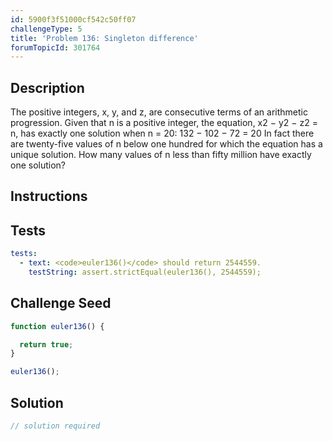 ```yaml
---
id: 5900f3f51000cf542c50ff07
challengeType: 5
title: 'Problem 136: Singleton difference'
forumTopicId: 301764
---
```


## Description
<section id='description'>
The positive integers, x, y, and z, are consecutive terms of an arithmetic progression. Given that n is a positive integer, the equation, x2 − y2 − z2 = n, has exactly one solution when n = 20:
132 − 102 − 72 = 20
In fact there are twenty-five values of n below one hundred for which the equation has a unique solution.
How many values of n less than fifty million have exactly one solution?
</section>

## Instructions
<section id='instructions'>

</section>

## Tests
<section id='tests'>

```yml
tests:
  - text: <code>euler136()</code> should return 2544559.
    testString: assert.strictEqual(euler136(), 2544559);

```

</section>

## Challenge Seed
<section id='challengeSeed'>

<div id='js-seed'>

```js
function euler136() {

  return true;
}

euler136();
```

</div>



</section>

## Solution
<section id='solution'>

```js
// solution required
```

</section>
